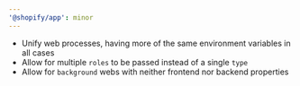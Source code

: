 ```yaml
---
'@shopify/app': minor
---
```


- Unify web processes, having more of the same environment variables in all cases
- Allow for multiple `roles` to be passed instead of a single `type`
- Allow for `background` webs with neither frontend nor backend properties
